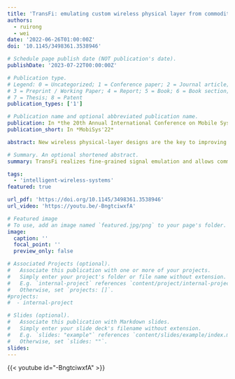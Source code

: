 ```yaml
---
title: 'TransFi: emulating custom wireless physical layer from commodity wifi'
authors:
  - ruirong
  - wei
date: '2022-06-26T01:00:00Z'
doi: '10.1145/3498361.3538946'

# Schedule page publish date (NOT publication's date).
publishDate: '2023-07-22T00:00:00Z'

# Publication type.
# Legend: 0 = Uncategorized; 1 = Conference paper; 2 = Journal article;
# 3 = Preprint / Working Paper; 4 = Report; 5 = Book; 6 = Book section;
# 7 = Thesis; 8 = Patent
publication_types: ['1']

# Publication name and optional abbreviated publication name.
publication: In *the 20th Annual International Conference on Mobile Systems, Applications and Services (MobiSys'22)*
publication_short: In *MobiSys'22*

abstract: New wireless physical-layer designs are the key to improving wireless network performance. Adopting these new designs, however, requires modifications on wireless hardware and is difficult on commodity devices. In this paper, we show that this hardware modification in many cases can be avoided by TransFi, a new software technique that enables custom wireless PHY functionality on commodity WiFi transmitters via fine-grained emulation. Our basic insight is that many custom wireless signals can be emulated by manipulating the MAC payloads of WiFi MIMO streams and mixing the transmitted signals from these streams on the air. To perform such emulation, TransFi considers the target signal as a mixture of QAM constellation points on the complex plane, and reversely computes the MAC payload of each MIMO stream from one selected QAM constellation point. We implemented TransFi on commodity WiFi devices to emulate three custom wireless PHYs with diverse characteristics. Experiment results show that TransFi's accuracy of emulation is >90% when transmitting emulated data payloads at 11.4 Mbps (46x faster than existing methods), and the decoding error at this data rate is <1% (10x lower than existing methods).

# Summary. An optional shortened abstract.
summary: TransFi realizes fine-grained signal emulation and allows commodity WiFi devices to emulate custom wireless physical layer, including but not limited to, custom PHY-layer preambles and new ways of agile spectrum usage. It could also improve the performance of cross-technology communication and many other wireless applications by up to 50x, enabling high-speed data communication on par with commodity WiFi.

tags:
  - 'intelligent-wireless-systems'
featured: true

url_pdf: 'https://doi.org/10.1145/3498361.3538946'
url_video: 'https://youtu.be/-BngtciwxfA'

# Featured image
# To use, add an image named `featured.jpg/png` to your page's folder.
image:
  caption: ''
  focal_point: ''
  preview_only: false

# Associated Projects (optional).
#   Associate this publication with one or more of your projects.
#   Simply enter your project's folder or file name without extension.
#   E.g. `internal-project` references `content/project/internal-project/index.md`.
#   Otherwise, set `projects: []`.
#projects:
#  - internal-project

# Slides (optional).
#   Associate this publication with Markdown slides.
#   Simply enter your slide deck's filename without extension.
#   E.g. `slides: "example"` references `content/slides/example/index.md`.
#   Otherwise, set `slides: ""`.
slides:
---
```


{{< youtube id="-BngtciwxfA" >}}
